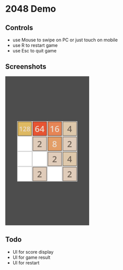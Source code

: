 # 2048 Demo

## Controls

* use Mouse to swipe on PC or just touch on mobile
* use R to restart game
* use Esc to quit game

## Screenshots

![](screenshots/01.png)

## Todo

* UI for score display
* UI for game result
* UI for restart

